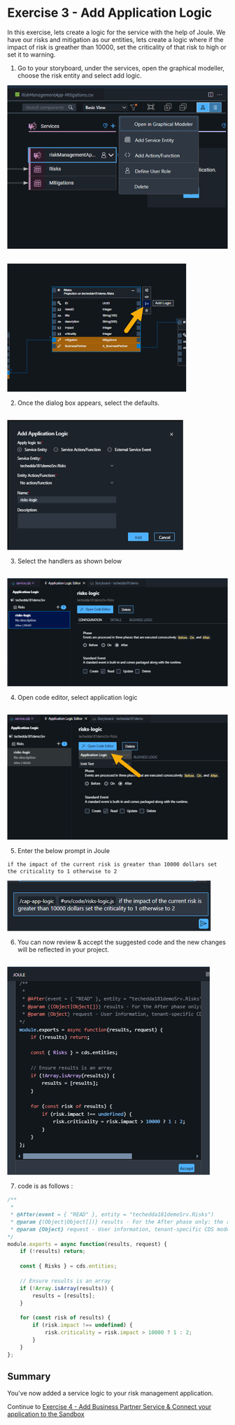 # Exercise 3 - Add Application Logic

In this exercise, lets create a logic for the service with the help of Joule. We have our risks and mitigation as our entities, lets create a logic where if the impact of risk is greather than 10000, set the criticality of that risk to high or set it to warning.

1. Go to your storyboard, under the services, open the graphical modeller, choose the risk entity and select add logic.

![alt text]({11492D55-E974-4F09-9F4F-49EB5FC6E34D}.png)

<br>![](/exercises/ex3/images/addlogic.png)

2. Once the dialog box appears, select the defaults.

<br>![](/exercises/ex3/images/dialoglogic.png)

3. Select the handlers as shown below

<br>![](/exercises/ex3/images/risklogicedit.png)

4. Open code editor, select application logic

<br>![](/exercises/ex3/images/applicationlogicopen.png)

5. Enter the below prompt in Joule 
```
if the impact of the current risk is greater than 10000 dollars set the criticality to 1 otherwise to 2
```
![alt text]({CCF7F81C-FF03-45D5-B2C8-E05903D3FB9C}.png)

6. You can now review & accept the suggested code and the new changes will be reflected in your project.

<br>![](/exercises/ex3/images/joulesuggestion.png)

7. code is as follows :
```javascript
/**
 * 
 * @After(event = { "READ" }, entity = "techedda181demoSrv.Risks")
 * @param {(Object|Object[])} results - For the After phase only: the results of the event processing
 * @param {Object} request - User information, tenant-specific CDS model, headers and query parameters
*/
module.exports = async function(results, request) {
    if (!results) return;

    const { Risks } = cds.entities;

    // Ensure results is an array
    if (!Array.isArray(results)) {
        results = [results];
    }

    for (const risk of results) {
        if (risk.impact !== undefined) {
            risk.criticality = risk.impact > 10000 ? 1 : 2;
        }
    }
};
```

## Summary

You've now added a service logic to your risk management application.

Continue to  [Exercise 4 - Add Business Partner Service & Connect your application to the Sandbox](exercises/ex4/)

